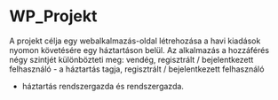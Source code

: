 # WP_Projekt
A projekt célja egy webalkalmazás-oldal létrehozása a havi kiadások nyomon követésére egy
háztartáson belül. Az alkalmazás a hozzáférés négy szintjét különbözteti meg: vendég,
regisztrált / bejelentkezett felhasználó - a háztartás tagja, regisztrált / bejelentkezett felhasználó
- háztartás rendszergazda és rendszergazda.
